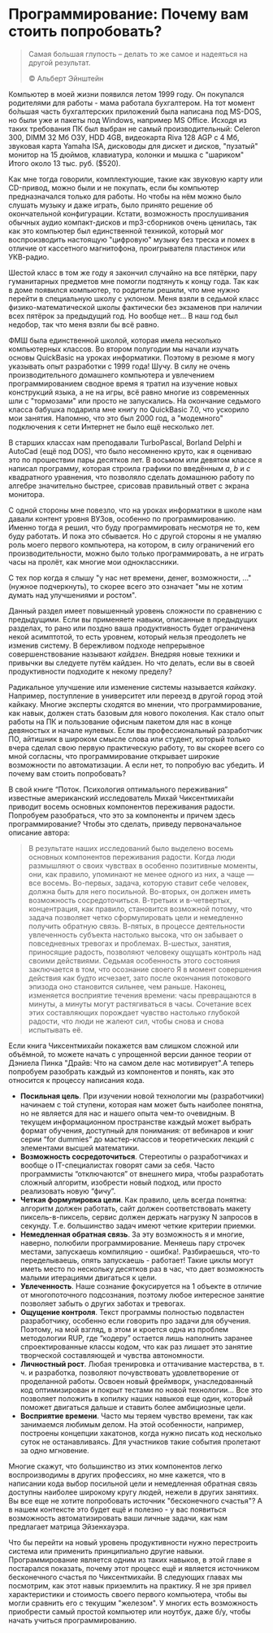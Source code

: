 # Программирование: Почему вам стоить попробовать?

> Самая большая глупость – делать то же самое и надеяться на другой результат.
>
> ©️ Альберт Эйнштейн

Компьютер в моей жизни появился летом 1999 году. Он покупался родителями для работы - мама работала бухгалтером. На тот момент бо́льшая часть
бухгалтерских приложений была написана под MS-DOS, но были уже и пакеты под Windows, например MS Office. Исходя из таких требования ПК был выбран не
самый производительный: Celeron 300, DIMM 32 Мб ОЗУ, HDD 4GB, видеокарта Riva 128 AGP c 4 Мб, звуковая карта Yamaha ISA, дисководы для дискет и дисков, "пузатый" монитор на 15 дюймов, клавиатура, колонки и мышка с "шариком" Итого около 13 тыс. руб. ($520).

Как мне тогда говорили, комплектующие, такие как звуковую карту или CD-привод, можно были и не покупать, если бы компьютер
предназначался только для работы. Но чтобы на нём можно было слушать музыку и даже играть, было принято решение об окончательной конфигурации. Кстати, возможность прослушивания обычных аудио компакт-дисков и mp3-сборников очень ценилась, так как это компьютер был единственной
техникой, который мог воспроизводить настоящую "цифровую" музыку без треска и помех в отличие от кассетного магнитофона, проигрывателя пластинок или
УКВ-радио.

Шестой класс в том же году я закончил случайно на все пятёрки, пару гуманитарных предметов мне помогли подтянуть к концу года. Так как в доме появился
компьютер, то родители решили, что мне нужно перейти в специальную школу с уклоном. Меня взяли в седьмой класс физико-математической школы
фактически без экзаменов при наличии всех пятёрок за предыдущий год. Но вообще нет... В наш год был недобор, так что меня взяли бы всё равно.

ФМШ была единственной школой, которая имела несколько компьютерных классов. Во втором полугодии мы начали изучать основы QuickBasic на уроках
информатики. Поэтому в резюме я могу указывать опыт разработки с 1999 года! Шучу. В силу не очень производительного домашнего компьютера и увлечением
программированием сводное время я тратил на изучение новых конструкций языка, а не на игры, всё равно многие из современных шли с "тормозами" или
просто не запускались. На окончание седьмого класса бабушка подарила мне книгу по QuickBasic 7.0, что ускорило мои занятия. Напомню, что это был 2000 год, а "модемного" подключения к сети Интернет не было ещё несколько лет.

В старших классах нам преподавали TurboPascal, Borland Delphi и AutoCad (ещё под DOS), что было несомненно круто, как я оцениваю это по прошествии
пары десятков лет. В восьмом или девятом классе я написал программу, которая строила графики по введённым _a_, _b_ и _c_ квадратного уравнения, что
позволяло сделать домашнюю работу по алгебре значительно быстрее, срисовав правильный ответ с экрана монитора.

С одной стороны мне повезло, что на уроках информатики в школе нам давали контент уровня ВУЗов, особенно по программированию. Именно тогда я решил,
что буду программировать несмотря не то, кем буду работать. И пока это сбывается. Но с другой стороны я не умаляю роль моего первого компьютера, на
котором, в силу ограничений его производительности, можно было только программировать, а не играть часы на пролёт, как многие мои одноклассники.

С тех пор когда я слышу "у нас нет времени, денег, возможности, ..." (нужное подчеркнуть), то скорее всего это означает "мы не хотим думать над
улучшениями и ростом".

Данный раздел имеет повышенный уровень сложности по сравнению с предыдущими. Если вы применяете навыки, описанные в предыдущих разделах, то рано или поздно ваша продуктивность будет ограничена некой асимптотой, то есть уровнем, который нельзя преодолеть не изменив систему. В бережливом подходе непрерывное совершенствование называют _кайдзен_. Внедряя новые техники и привычки вы следуете путём кайдзен. Но что делать, если вы в своей продуктивности подходите к некому пределу?

Радикальное улучшение или изменение системы называется _кайкаку_. Например, поступление в университет или переезд в другой город этой кайкаку. Многие эксперты сходятся во мнении, что программирование, как навык, должен стать базовым для нового поколения. Как стало опыт работы на ПК и пользование офисным пакетом для нас в конце девяностых и начале нулевых. Если вы профессиональный разработчик ПО, айтишник в широком смысле слова или студент, который только вчера сделал свою первую практическую работу, то вы скорее всего со мной согласны, что программирование открывает широкие возможности по автоматизации. А если нет, то попробую вас убедить. И почему вам стоить попробовать?

В свой книге “Поток. Психология оптимального переживания” известные американский исследователь Михай Чиксентмихайи приводит восемь основных компонентов переживания радости. Попробуем разобраться, что это за компоненты и причем здесь программирование? Чтобы это сделать, приведу первоначальное описание автора:

> В результате наших исследований было выделено восемь основных компонентов переживания радости. Когда люди размышляют о своих чувствах в особенно позитивные моменты, они, как правило, упоминают не менее одного из них, а чаще — все восемь.
> Во-первых, задача, которую ставит себе человек, должна быть для него посильной. Во-вторых, он должен иметь возможность сосредоточиться.
> В-третьих и в-четвертых, концентрация, как правило, становится возможной потому, что задача позволяет четко сформулировать цели и немедленно получить обратную связь.  В-пятых, в процессе деятельности увлеченность субъекта настолько высока, что он забывает о повседневных тревогах и проблемах.
> В-шестых, занятия, приносящие радость, позволяют человеку ощущать контроль над своими действиями. Седьмая особенность этого состояния заключается в том, что осознание своего Я в момент совершения действия как будто исчезает, зато после окончания потокового эпизода оно становится сильнее, чем раньше. Наконец, изменяется восприятие течения времени: часы превращаются в минуты, а минуты могут растягиваться в часы. Сочетание всех этих составляющих порождает чувство настолько глубокой радости, что люди не жалеют сил, чтобы снова и снова испытывать её.

Если книга Чиксентмихайи покажется вам слишком сложной или объёмной, то можете начать с упрощенной версии данное теории от Дэниела Пинка "Драйв: Что на самом деле нас мотивирует".А теперь попробуем разобрать каждый из компонентов и понять, как это относится к процессу написания кода.

- **Посильная цель**. При изучении новой технологии мы (разработчики) начинаем с той ступени, которая нам может быть наиболее понятна, но не является для нас и нашего опыта чем-то очевидным. В текущем информационном пространстве каждый может выбрать формат обучения, доступный для понимания: от вебинаров и книг серии “for dummies” до мастер-классов и теоретических лекций с элементами высшей математики.
- **Возможность сосредоточиться**. Стереотипы о разработчиках и вообще о IT-специалистах говорят сами за себя. Часто программисты “отключаются” от внешнего мира, чтобы разработать сложный алгоритм, изобрести новый подход, или просто реализовать новую “фичу”.
- **Четкая формулировка цели**. Как правило, цель всегда понятна: алгоритм должен работать, сайт должен соответствовать макету пиксель-в-пиксель, сервис должен держать нагрузку N запросов в секунду. Т.е. большинство задач имеют четкие критерии приемки.
- **Немедленная обратная связь**. За эту возможность я и многие, наверно, полюбили программирование. Меняешь пару строчек местами, запускаешь компиляцию - ошибка!. Разбираешься, что-то переделываешь, опять запускаешь - работает! Такие циклы могут иметь место по нескольку десятков раз в час, что дает возможность малыми итерациями двигаться к цели.
- **Увлеченность**. Наше сознание фокусируется на 1 объекте в отличие от многопоточного подсознания, поэтому любое интересное занятие позволяет забыть о других заботах и тревогах.
- **Ощущение контроля**. Текст программы полностью подвластен разработчику, особенно если говорить про задачи для обучения. Поэтому, на мой взгляд, в этом и кроется одна из проблем методологии RUP, где “кодеру” остается лишь наполнить заранее спроектированные классы кодом, что как раз лишает это занятие творческой составляющей и чувства автономности.
- **Личностный рост**. Любая тренировка и оттачивание мастерства, в т. ч. и разработка, позволяют почувствовать удовлетворение от проделанной работы. Освоен новый фреймворк, унаследованный код оптимизирован и покрыт тестами по новой технологии… Все это позволяет положить в копилку наших навыков еще один, который поможет двигаться дальше и ставить более амбициозные цели.
- **Восприятие времени**. Часто мы теряем чувство времени, так как занимаемся любимым делом. На этой особенности, например, построены концепции хакатонов, когда нужно писать код несколько суток не останавливаясь. Для участников такие события пролетают за одно мгновение.

Многие скажут, что большинство из этих компонентов легко воспроизводимы в других профессиях, но мне кажется, что в написании кода выбор посильной цели и немедленная обратная связь доступны наиболее широкому кругу людей, нежели в других занятиях. Вы все еще не хотите попробовать источник "бесконечного счастья"? А в нашем контексте это будет ещё и полезно - у вас появиться возможность автоматизировать ваши личные задачи, как нам предлагает матрица Эйзенхауэра.

Что бы перейти на новый уровень продуктивности нужно перестроить система или применить принципиально другие навыки. Программирование является одним из таких навыков, в этой главе я постарался показать, почему этот процесс ещё и является источником бесконечного счастья по Чиксентмихайи. В следующих главах мы посмотрим, как этот навык приземлить на практику. Я не зря привел характеристики и стоимость своего первого компьютера, чтобы вы могли сравнить его с текущим "железом". У многих есть возможность приобрести самый простой компьютер или ноутбук, даже б/у, чтобы начать учиться программированию.

